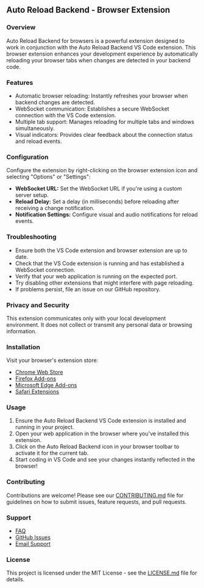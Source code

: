 ## Auto Reload Backend - Browser Extension

### Overview

Auto Reload Backend for browsers is a powerful extension designed to work in conjunction with the Auto Reload Backend VS Code extension. This browser extension enhances your development experience by automatically reloading your browser tabs when changes are detected in your backend code.

### Features

- Automatic browser reloading: Instantly refreshes your browser when backend changes are detected.
- WebSocket communication: Establishes a secure WebSocket connection with the VS Code extension.
- Multiple tab support: Manages reloading for multiple tabs and windows simultaneously.
- Visual indicators: Provides clear feedback about the connection status and reload events.

### Configuration

Configure the extension by right-clicking on the browser extension icon and selecting "Options" or "Settings":

- **WebSocket URL:** Set the WebSocket URL if you're using a custom server setup.
- **Reload Delay:** Set a delay (in milliseconds) before reloading after receiving a change notification.
- **Notification Settings:** Configure visual and audio notifications for reload events.

### Troubleshooting

- Ensure both the VS Code extension and browser extension are up to date.
- Check that the VS Code extension is running and has established a WebSocket connection.
- Verify that your web application is running on the expected port.
- Try disabling other extensions that might interfere with page reloading.
- If problems persist, file an issue on our GitHub repository.

### Privacy and Security

This extension communicates only with your local development environment. It does not collect or transmit any personal data or browsing information.

### Installation

Visit your browser's extension store:

- [Chrome Web Store](https://chrome.google.com/webstore/detail/auto-reload-backend/lpimhinbjbjlbodindddkbdmhnkdahim)
- [Firefox Add-ons](https://addons.mozilla.org/en-US/firefox/addon/auto-reload-backend/)
- [Microsoft Edge Add-ons](https://microsoftedge.microsoft.com/addons/detail/auto-reload-backend/omdngbadgbohjfjhccgmlicmjccnjjbn)
- [Safari Extensions](https://apps.apple.com/us/app/auto-reload-backend/id1630715631)

### Usage

1. Ensure the Auto Reload Backend VS Code extension is installed and running in your project.
2. Open your web application in the browser where you've installed this extension.
3. Click on the Auto Reload Backend icon in your browser toolbar to activate it for the current tab.
4. Start coding in VS Code and see your changes instantly reflected in the browser!

### Contributing

Contributions are welcome! Please see our [CONTRIBUTING.md](CONTRIBUTING.md) file for guidelines on how to submit issues, feature requests, and pull requests.

### Support

- [FAQ](https://github.com/autoreloadbackend/browser-extension/wiki/FAQ)
- [GitHub Issues](https://github.com/autoreloadbackend/browser-extension/issues)
- [Email Support](support@autoreloadbackend.com)

### License

This project is licensed under the MIT License - see the [LICENSE.md](LICENSE.md) file for details.

